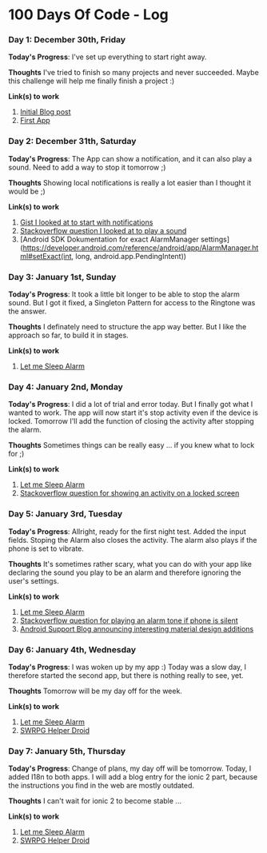# 100 Days Of Code - Log

### Day 1: December 30th, Friday

**Today's Progress**: I've set up everything to start right away.

**Thoughts** I've tried to finish so many projects and never succeeded. Maybe this challenge will help me finally finish a project :)

**Link(s) to work**
1. [Initial Blog post](http://technophilia.de/2016/12/30/starting-the-100-days-of-code-challenge/)
2. [First App](https://github.com/alain-sarti/letmesleepalarm)

### Day 2: December 31th, Saturday

**Today's Progress**: The App can show a notification, and it can also play a sound. Need to add a way to stop it tomorrow ;)

**Thoughts** Showing local notifications is really a lot easier than I thought it would be ;)

**Link(s) to work**
1. [Gist I looked at to start with notifications](https://gist.github.com/BrandonSmith/6679223)
2. [Stackoverflow question I looked at to play a sound](http://stackoverflow.com/questions/24766775/android-get-default-or-currently-set-alarm-sound-tone)
3. [Android SDK Dokumentation for exact AlarmManager settings](https://developer.android.com/reference/android/app/AlarmManager.html#setExact(int, long, android.app.PendingIntent))

### Day 3: January 1st, Sunday

**Today's Progress**: It took a little bit longer to be able to stop the alarm sound. But I got it fixed, a Singleton Pattern for access to the Ringtone was the answer.

**Thoughts** I definately need to structure the app way better. But I like the approach so far, to build it in stages.

**Link(s) to work**
1. [Let me Sleep Alarm](https://github.com/alain-sarti/letmesleepalarm)

### Day 4: January 2nd, Monday

**Today's Progress**: I did a lot of trial and error today. But I finally got what I wanted to work. The app will now start it's stop activity even if the device is locked. Tomorrow I'll add the function of closing the activity after stopping the alarm.

**Thoughts** Sometimes things can be really easy ... if you knew what to lock for ;)

**Link(s) to work**
1. [Let me Sleep Alarm](https://github.com/alain-sarti/letmesleepalarm)
2. [Stackoverflow question for showing an activity on a locked screen](http://stackoverflow.com/questions/19003568/android-galaxy-s4-activity-that-is-visible-over-lock-screen?rq=1)

### Day 5: January 3rd, Tuesday

**Today's Progress**: Allright, ready for the first night test. Added the input fields. Stoping the Alarm also closes the activity. The alarm also plays if the phone is set to vibrate.

**Thoughts** It's sometimes rather scary, what you can do with your app like declaring the sound you play to be an alarm and therefore ignoring the user's settings.

**Link(s) to work**
1. [Let me Sleep Alarm](https://github.com/alain-sarti/letmesleepalarm)
2. [Stackoverflow question for playing an alarm tone if phone is silent](http://stackoverflow.com/questions/24306284/want-to-play-the-ringtone-in-vibration-mode)
3. [Android Support Blog announcing interesting material design additions](https://android-developers.googleblog.com/2015/05/android-design-support-library.html)

### Day 6: January 4th, Wednesday

**Today's Progress**: I was woken up by my app :) Today was a slow day, I therefore started the second app, but there is nothing really to see, yet.

**Thoughts** Tomorrow will be my day off for the week.

**Link(s) to work**
1. [Let me Sleep Alarm](https://github.com/alain-sarti/letmesleepalarm)
2. [SWRPG Helper Droid](https://github.com/alain-sarti/swrpgHelperDroid/)

### Day 7: January 5th, Thursday

**Today's Progress**: Change of plans, my day off will be tomorrow. Today, I added I18n to both apps. I will add a blog entry for the ionic 2 part, because the instructions you find in the web are mostly outdated.

**Thoughts** I can't wait for ionic 2 to become stable ... 

**Link(s) to work**
1. [Let me Sleep Alarm](https://github.com/alain-sarti/letmesleepalarm)
2. [SWRPG Helper Droid](https://github.com/alain-sarti/swrpgHelperDroid/)